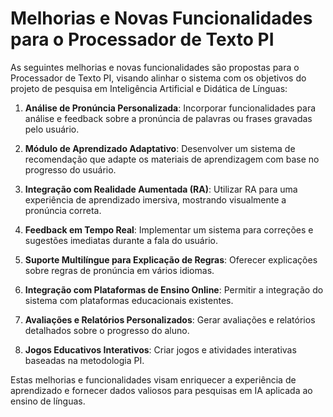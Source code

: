 # Melhorias e Novas Funcionalidades para o Processador de Texto PI

As seguintes melhorias e novas funcionalidades são propostas para o Processador de Texto PI, visando alinhar o sistema com os objetivos do projeto de pesquisa em Inteligência Artificial e Didática de Línguas:

1. **Análise de Pronúncia Personalizada**: Incorporar funcionalidades para análise e feedback sobre a pronúncia de palavras ou frases gravadas pelo usuário.

2. **Módulo de Aprendizado Adaptativo**: Desenvolver um sistema de recomendação que adapte os materiais de aprendizagem com base no progresso do usuário.

3. **Integração com Realidade Aumentada (RA)**: Utilizar RA para uma experiência de aprendizado imersiva, mostrando visualmente a pronúncia correta.

4. **Feedback em Tempo Real**: Implementar um sistema para correções e sugestões imediatas durante a fala do usuário.

5. **Suporte Multilíngue para Explicação de Regras**: Oferecer explicações sobre regras de pronúncia em vários idiomas.

6. **Integração com Plataformas de Ensino Online**: Permitir a integração do sistema com plataformas educacionais existentes.

7. **Avaliações e Relatórios Personalizados**: Gerar avaliações e relatórios detalhados sobre o progresso do aluno.

8. **Jogos Educativos Interativos**: Criar jogos e atividades interativas baseadas na metodologia PI.

Estas melhorias e funcionalidades visam enriquecer a experiência de aprendizado e fornecer dados valiosos para pesquisas em IA aplicada ao ensino de línguas.
